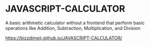 # JAVASCRIPT-CALCULATOR
 A basic arithmetic calculator without a frontend that perform basic operations like Addition, Subtraction, Multiplication, and Division

https://bizzdimeji.github.io/JAVASCRIPT-CALCULATOR/
